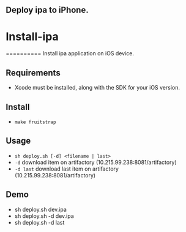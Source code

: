 ## Deploy ipa to iPhone.

# Install-ipa
==========
Install ipa application on iOS device.

## Requirements

* Xcode must be installed, along with the SDK for your iOS version.

## Install
* `make fruitstrap`
## Usage

* `sh deploy.sh [-d] <filename | last>`
* `-d` download item on artifactory  (10.215.99.238:8081/artifactory)
* `-d last` download last item on artifactory (10.215.99.238:8081/artifactory)

## Demo

* sh deploy.sh dev.ipa
* sh deploy.sh -d dev.ipa
* sh deploy.sh -d last
